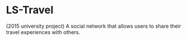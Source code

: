# LS-Travel
(2015 university project)  A social network that allows users to share their travel experiences with others.
